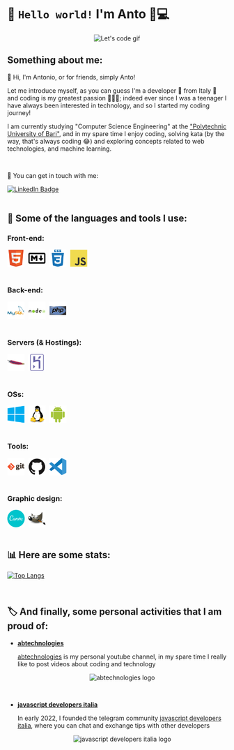 # 👋 `Hello world!` I'm Anto 👾💻

<div id="header" align="center">
  <img src="https://media.giphy.com/media/HscDLzkO8EOTmgkhQP/giphy.gif" alt="Let's code gif" width="200" height="200">
</div>

## Something about me:

🖖 Hi, I'm Antonio, or for friends, simply Anto!

Let me introduce myself, as you can guess I'm a developer 🤖 from Italy 🍝 and coding is my greatest passion 🚀🚀🚀;
indeed ever since I was a teenager I have always been interested in technology, and so I started my coding journey!

I am currently studying "Computer Science Engineering" at the ["Polytechnic University of Bari"](https://www.poliba.it/), and in my spare time 
I enjoy coding, solving kata (by the way, that's always coding 😂) and exploring concepts related to web technologies, and machine learning.

<br>

📧 You can get in touch with me:

<div id="badges">
  <a href="https://it.linkedin.com/in/antonio-battista-a98964215">
    <img src="https://img.shields.io/badge/LinkedIn-blue?style=for-the-badge&logo=linkedin&logoColor=white" alt="LinkedIn Badge"/>
  </a> 
</div>

<br>

## 🧰 Some of the languages and tools I use:

### Front-end:

<div>
  <img src="https://github.com/devicons/devicon/blob/master/icons/html5/html5-original.svg" title="HTML5" alt="HTML" width="40" height="40"/>&nbsp;
  <img src="https://github.com/devicons/devicon/blob/master/icons/markdown/markdown-original.svg" title="Markdown" alt="Markdown" width="40" height="40"/>&nbsp;
  <img src="https://github.com/devicons/devicon/blob/master/icons/css3/css3-plain-wordmark.svg"  title="CSS3" alt="CSS" width="40" height="40"/>&nbsp;
  <img src="https://github.com/devicons/devicon/blob/master/icons/javascript/javascript-original.svg" title="JavaScript" alt="JavaScript" width="40" height="40"/>&nbsp;
</div>
 
 <br>
 
 ### Back-end:
 
<div>
  <img src="https://github.com/devicons/devicon/blob/master/icons/mysql/mysql-original-wordmark.svg" title="MySQL"  alt="MySQL" width="40" height="40"/>&nbsp;
  <img src="https://github.com/devicons/devicon/blob/master/icons/nodejs/nodejs-original-wordmark.svg" title="NodeJS" alt="NodeJS" width="40" height="40"/>&nbsp;
  <img src="https://github.com/devicons/devicon/blob/master/icons/php/php-original.svg" title="Php" alt="Php" width="40" height="40"/>&nbsp;
</div>

 <br>

### Servers (& Hostings):
<div>
  <img src="https://github.com/devicons/devicon/blob/master/icons/apache/apache-original.svg" title="Apache"  alt="Apache" width="40" height="40"/>&nbsp;
  <img src="https://github.com/devicons/devicon/blob/master/icons/heroku/heroku-original.svg" title="Heroku" alt="Heroku" width="40" height="40"/>&nbsp;
</div>

<br>

### OSs:
<div>
  <img src="https://github.com/devicons/devicon/blob/master/icons/windows8/windows8-original.svg" title="Windows"  alt="Windows" width="40" height="40"/>&nbsp;
  <img src="https://github.com/devicons/devicon/blob/master/icons/linux/linux-original.svg" title="Linux" alt="Linux" width="40" height="40"/>&nbsp;
  <img src="https://github.com/devicons/devicon/blob/master/icons/android/android-original.svg" title="Android" alt="Android" width="40" height="40"/>&nbsp;
</div>

<br>
 
### Tools:

<div>
  <img src="https://github.com/devicons/devicon/blob/master/icons/git/git-original-wordmark.svg" title="Git" alt="Git" width="40" height="40"/>&nbsp;
  <img src="https://github.com/devicons/devicon/blob/master/icons/github/github-original.svg" title="Github" alt="Github" width="40" height="40"/>&nbsp;
  <img src="https://github.com/devicons/devicon/blob/master/icons/vscode/vscode-original.svg" title="Vscode" alt="Vscode" width="40" height="40"/>&nbsp;
</div>

<br>
 
### Graphic design:

<div>  
  <img src="https://github.com/devicons/devicon/blob/master/icons/canva/canva-original.svg" title="Canva" alt="Canva" width="40" height="40"/>&nbsp;
  <img src="https://github.com/devicons/devicon/blob/master/icons/gimp/gimp-original.svg" title="Gimp" alt="Gimp" width="40" height="40"/>&nbsp;
</div>

<br>

## 📊 Here are some stats:

[![Top Langs](https://github-readme-stats.vercel.app/api/top-langs/?username=anto-b&layout=compact&theme=vision-friendly-dark)](https://github.com/anuraghazra/github-readme-stats)

<br>

## 🏷️ And finally, some personal activities that I am proud of:   

- **[abtechnologies](https://www.youtube.com/channel/UCaohnvf2lPm3z36XW0BeGpw)**

    [abtechnologies](https://www.youtube.com/channel/UCaohnvf2lPm3z36XW0BeGpw) is my personal youtube channel, in my spare time I really like to post videos about coding and technology

    <div align="center">
        <img src="https://user-images.githubusercontent.com/100710168/179364951-f44ed868-7707-4ed6-abc0-39de7cb9674d.png" title="abtechnologies log" alt="abtechnologies logo" width="200" height="200"/>
    </div> 

<br>

- **[javascript developers italia](https://t.me/javascript_developers_italia)**

    In early 2022, I founded the telegram community [javascript developers italia](https://t.me/javascript_developers_italia), where you can chat and exchange tips with other developers

    <div align="center">
        <img src="https://user-images.githubusercontent.com/100710168/179364889-6c050368-bd60-449c-91c1-f23798c8675b.png" title="javascript developers italia logo" alt="javascript developers italia logo" width="200" height="200"/>
    </div>





